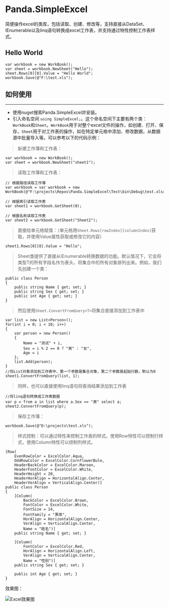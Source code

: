 # Panda.SimpleExcel
简便操作excel的类库，包括读取、创建、修改等，支持直接从DataSet、IEnumerable<T>以及linq语句转换成excel工作表，并支持通过特性控制工作表样式。

## **Hello World**

    var workbook = new WorkBook();
    var sheet = workbook.NewSheet("Hello");
    sheet.Rows[0][0].Value = "Hello World";
    workbook.Save(@"F:\test.xls");

## **如何使用**
---
- 使用nuget搜索Panda.SimpleExcel并安装。
- 引入命名空间 `using SimpleExcel;`。这个命名空间下主要有两个类：`WorkBook`和`Sheet`。`WorkBook`用于对整个excel文件的操作，如创建、打开、保存，`Sheet`用于对工作表的操作，如在特定单元格中添加、修改数据，从数据源中批量导入等。可以参考以下的代码示例：

> 新建工作簿和工作表：

    var workbook = new WorkBook();
    var sheet = workbook.NewSheet("sheet1");

> 读取工作簿和工作表：

    // 根据路径读取工作簿
    var workbook = var workbook = new WorkBook(@"F:\projects\Repos\Panda.SimpleExcel\Test\bin\Debug\test.xlsx");
    
    // 根据索引读取工作表
    var sheet1 = workbook.GetSheet(0);

    // 根据名称读取工作表
    var sheet2 = workbook.GetSheet("Sheet2");

> 直接给单元格赋值：（单元格用`Sheet.Rows[rowIndex][columnIndex]`获取，并使用Value属性获取或修改它的内容）

    sheet1.Rows[0][0].Value = "Hello";

> Sheet类提供了直接从IEnumerable<T>转换数据的功能。默认情况下，它会将类型T的所有字段名作为表头，将集合中的所有对象排列出来。例如，我们先创建一个类：

    public class Person
    {
        public string Name { get; set; }
        public string Sex { get; set; }
        public int Age { get; set; }
    }

> 然后使用`Sheet.ConvertFromQuery<T>`将集合直接添加到工作表中

    var list = new List<Person>();
    for(int i = 0; i < 10; i++)
    {
        var person = new Person()
        {
            Name = "测试" + i,
            Sex = i % 2 == 0 ? "男" : "女",
            Age = i
        };
        list.Add(person);
    }
    //将List对象添加到工作表中，第一个参数是集合对象，第二个参数是起始行数，默认为0
    sheet1.ConvertFromQuery(list, 1);

> 同样，也可以直接使用linq语句将查询结果添加到工作表

    //将linq语句转换成工作表数据
    var p = from a in list where a.Sex == "男" select a;
    sheet2.ConvertFromQuery(p);

> 保存工作簿：

    workbook.Save(@"D:\projects\test.xls");

> 样式控制：可以通过特性来控制工作表的样式。使用Row特性可以控制行样式，使用Column特性可以控制列样式。

    [Row(
        EvenRowColor = ExcelColor.Aqua,
        OddRowColor = ExcelColor.CornflowerBule,
        HeaderBackColor = ExcelColor.Maroon,
        HeaderFontColor = ExcelColor.White,
        HeaderHeight = 20,
        HeaderHorAlign = HorizontalAlign.Center,
        HeaderVerAlign = VerticalAlign.Center)]
    public class Person
    {
        [Column(
            BackColor = ExcelColor.Brown, 
            FontColor = ExcelColor.White, 
            FontSize = 14,
            FontFamily = "黑体",
            HorAlign = HorizontalAlign.Center,
            VerAlign = VerticalAlign.Center,
            Name = "姓名")]
        public string Name { get; set; }

        [Column(
            FontColor = ExcelColor.Red,
            HorAlign = HorizontalAlign.Left,
            VerAlign = VerticalAlign.Center,
            Name = "性别")]
        public string Sex { get; set; }

        public int Age { get; set; }
    }

效果图：

![Excel效果图](http://www.muyao.site/Images/SimpleExcel.PNG)
